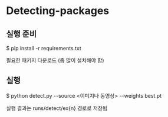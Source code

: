 # Detecting-packages

## 실행 준비
  $ pip install -r requirements.txt

필요한 패키지 다운로드
(좀 많이 설치해야 함)

## 실행
  $ python detect.py --source <이미지나 동영상> --weights best.pt
  
  
실행 결과는 runs/detect/ex{n} 경로로 저장됨
